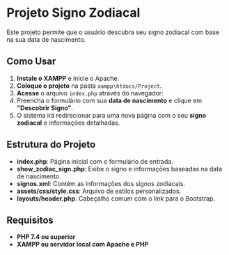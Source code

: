# Projeto Signo Zodiacal

Este projeto permite que o usuário descubra seu signo zodiacal com base na sua data de nascimento.

## Como Usar

1. **Instale o XAMPP** e inicie o Apache.
2. **Coloque o projeto** na pasta `xampp\htdocs/Project`.
3. **Acesse** o arquivo `index.php` através do navegador:
4. Preencha o formulário com sua **data de nascimento** e clique em **"Descobrir Signo"**.
5. O sistema irá redirecionar para uma nova página com o seu **signo zodiacal** e informações detalhadas.

## Estrutura do Projeto

- **index.php**: Página inicial com o formulário de entrada.
- **show_zodiac_sign.php**: Exibe o signo e informações baseadas na data de nascimento.
- **signos.xml**: Contém as informações dos signos zodiacais.
- **assets/css/style.css**: Arquivo de estilos personalizados.
- **layouts/header.php**: Cabeçalho comum com o link para o Bootstrap.

## Requisitos

- **PHP 7.4 ou superior**
- **XAMPP ou servidor local com Apache e PHP**
